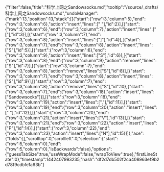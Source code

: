 {"filter":false,"title":"科学上网之Sandowsocks.md","tooltip":"/source/_drafts/科学上网之Sandowsocks.md","undoManager":{"mark":13,"position":13,"stack":[[{"start":{"row":3,"column":5},"end":{"row":3,"column":6},"action":"insert","lines":[" "],"id":2}],[{"start":{"row":3,"column":6},"end":{"row":3,"column":7},"action":"insert","lines":["["],"id":3}],[{"start":{"row":3,"column":7},"end":{"row":3,"column":8},"action":"insert","lines":["]"],"id":4}],[{"start":{"row":3,"column":7},"end":{"row":3,"column":8},"action":"insert","lines":["S"],"id":5}],[{"start":{"row":3,"column":8},"end":{"row":3,"column":9},"action":"insert","lines":["S"],"id":6}],[{"start":{"row":3,"column":8},"end":{"row":3,"column":9},"action":"remove","lines":["S"],"id":7}],[{"start":{"row":3,"column":7},"end":{"row":3,"column":8},"action":"remove","lines":["S"],"id":8}],[{"start":{"row":3,"column":7},"end":{"row":3,"column":8},"action":"insert","lines":["S"],"id":9}],[{"start":{"row":3,"column":7},"end":{"row":3,"column":8},"action":"remove","lines":["S"],"id":10},{"start":{"row":3,"column":7},"end":{"row":3,"column":18},"action":"insert","lines":["Sandowsocks"]}],[{"start":{"row":3,"column":18},"end":{"row":3,"column":19},"action":"insert","lines":[","],"id":11}],[{"start":{"row":3,"column":19},"end":{"row":3,"column":20},"action":"insert","lines":[" "],"id":12}],[{"start":{"row":3,"column":20},"end":{"row":3,"column":21},"action":"insert","lines":["V"],"id":13}],[{"start":{"row":3,"column":21},"end":{"row":3,"column":22},"action":"insert","lines":["P"],"id":14}],[{"start":{"row":3,"column":22},"end":{"row":3,"column":23},"action":"insert","lines":["N"],"id":15}]]},"ace":{"folds":[],"scrolltop":0,"scrollleft":0,"selection":{"start":{"row":5,"column":0},"end":{"row":5,"column":0},"isBackwards":false},"options":{"guessTabSize":true,"useWrapMode":false,"wrapToView":true},"firstLineState":0},"timestamp":1442407993235,"hash":"df2d7db502f2ca408963ef9b2d78f9cdbfe1a63b"}